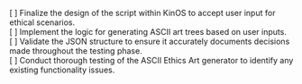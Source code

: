[ ] Finalize the design of the script within KinOS to accept user input for ethical scenarios.  
[ ] Implement the logic for generating ASCII art trees based on user inputs.  
[ ] Validate the JSON structure to ensure it accurately documents decisions made throughout the testing phase.  
[ ] Conduct thorough testing of the ASCII Ethics Art generator to identify any existing functionality issues.